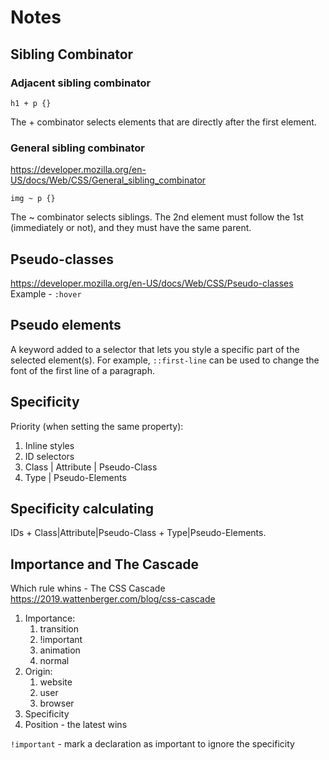 # Notes
## Sibling Combinator
### Adjacent sibling combinator
```
h1 + p {}
```
The + combinator selects elements that are directly after the first element.
### General sibling combinator
https://developer.mozilla.org/en-US/docs/Web/CSS/General_sibling_combinator
```
img ~ p {}
```
The ~ combinator selects siblings. The 2nd element must follow the 1st (immediately or not), and they must have the same parent.
## Pseudo-classes
https://developer.mozilla.org/en-US/docs/Web/CSS/Pseudo-classes
Example - `:hover`
## Pseudo elements
A keyword added to a selector that lets you style a specific part of the selected element(s). For example, `::first-line` can be used to change the font of the first line of a paragraph.
## Specificity
Priority (when setting the same property):
1. Inline styles
2. ID selectors
3. Class | Attribute | Pseudo-Class
4. Type | Pseudo-Elements
## Specificity calculating
IDs + Class|Attribute|Pseudo-Class + Type|Pseudo-Elements.
## Importance and The Cascade
Which rule whins - The CSS Cascade https://2019.wattenberger.com/blog/css-cascade
1. Importance:
    1. transition
    2. !important
    3. animation
    4. normal
2. Origin:
    1. website
    2. user
    3. browser
3. Specificity
4. Position - the latest wins

`!important` - mark a declaration as important to ignore the specificity
